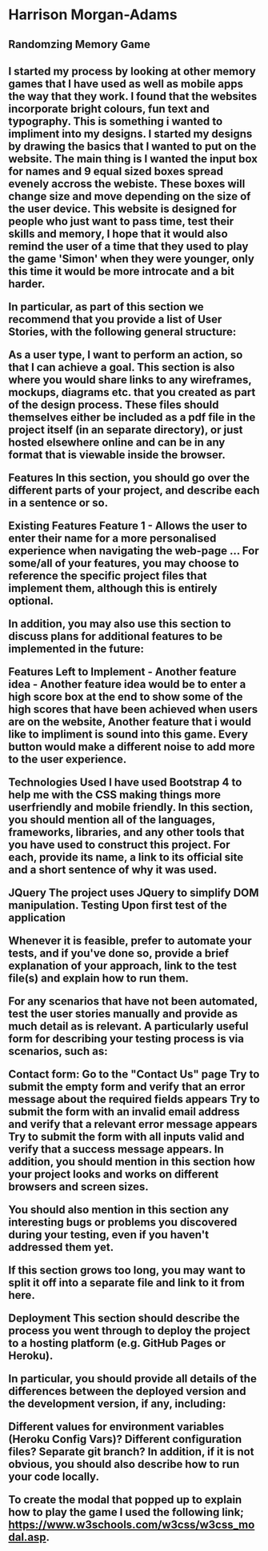 <h1>Harrison Morgan-Adams</h1>

<h2>Randomzing Memory Game<h2>

I started my process by looking at other memory games that I have used as well as mobile apps the way that they work. 
I found that the websites incorporate bright colours, fun text and typography. This is something i wanted to impliment into my designs. 
I started my designs by drawing the basics that I wanted to put on the website. The main thing is I wanted the input box for names and 9 equal sized boxes spread evenely accross the webiste. These boxes will change size and move depending on the size of the user device. 
This website is designed for people who just want to pass time, test their skills and memory, I hope that it would also remind the user of a time that they used to play the game 'Simon' when they were younger, only this time it would be more introcate and a bit harder. 

In particular, as part of this section we recommend that you provide a list of User Stories, with the following general structure:

As a user type, I want to perform an action, so that I can achieve a goal.
This section is also where you would share links to any wireframes, mockups, diagrams etc. that you created as part of the design process. These files should themselves either be included as a pdf file in the project itself (in an separate directory), or just hosted elsewhere online and can be in any format that is viewable inside the browser.

Features
In this section, you should go over the different parts of your project, and describe each in a sentence or so.

Existing Features
Feature 1 - Allows the user to enter their name for a more personalised experience when navigating the web-page
...
For some/all of your features, you may choose to reference the specific project files that implement them, although this is entirely optional.

In addition, you may also use this section to discuss plans for additional features to be implemented in the future:

Features Left to Implement -
Another feature idea - Another feature idea would be to enter a high score box at the end to show some of the high scores that have been achieved when users are on the website, 
Another feature that i would like to impliment is sound into this game. Every button would make a different noise to add more to the user experience. 

Technologies Used
I have used Bootstrap 4 to help me with the CSS making things more userfriendly and mobile friendly. 
In this section, you should mention all of the languages, frameworks, libraries, and any other tools that you have used to construct this project. For each, provide its name, a link to its official site and a short sentence of why it was used.

JQuery
The project uses JQuery to simplify DOM manipulation.
Testing
Upon first test of the application 

Whenever it is feasible, prefer to automate your tests, and if you've done so, provide a brief explanation of your approach, link to the test file(s) and explain how to run them.

For any scenarios that have not been automated, test the user stories manually and provide as much detail as is relevant. A particularly useful form for describing your testing process is via scenarios, such as:

Contact form:
Go to the "Contact Us" page
Try to submit the empty form and verify that an error message about the required fields appears
Try to submit the form with an invalid email address and verify that a relevant error message appears
Try to submit the form with all inputs valid and verify that a success message appears.
In addition, you should mention in this section how your project looks and works on different browsers and screen sizes.

You should also mention in this section any interesting bugs or problems you discovered during your testing, even if you haven't addressed them yet.

If this section grows too long, you may want to split it off into a separate file and link to it from here.

Deployment
This section should describe the process you went through to deploy the project to a hosting platform (e.g. GitHub Pages or Heroku).

In particular, you should provide all details of the differences between the deployed version and the development version, if any, including:

Different values for environment variables (Heroku Config Vars)?
Different configuration files?
Separate git branch?
In addition, if it is not obvious, you should also describe how to run your code locally.

To create the modal that popped up to explain how to play the game I used the following link; https://www.w3schools.com/w3css/w3css_modal.asp. 